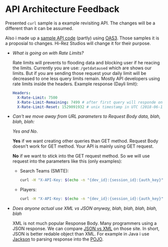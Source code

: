 # API Architecture Feedback

Presented `curl` sample is a example revisiting API. The changes will be a different than it can be assumed.

Also i made up a [sample API code](hhttps://app.swaggerhub.com/apis/stachu540/Smite/v2) (partly) using [OAS3](https://swagger.io/docs/specification/about/). Those samples it is a proposial to changes. Hi-Rez Studios will change it for their purpose.

- _What is going on with Rate Limits?_

  Rate limits will prevents to flooding data and blocking user if he reacing the limits. Currently you are use: `/getdataused`
  which are shows our limits. But if you are sending those request your daily limit will be decreased to one less query limits remain.
  Mostly API developers using rate limits inside the headers.
  Example response (Dayli limit):
    ```yaml
    Headers:
      X-Rate-Limit: 7500
      X-Rate-Limit-Remaining: 7499 # after first query will responde one less than X-Rate-Limit
      X-Rate-Limit-Reset: 1529091932 # unix timestamp in UTC (2018-06-15T19:45:32+00:00)
    ```
  
- _Can't we move away from URL parameters to Request Body data, blah, blah, blah:_

    _Yes and No_.
    
    **Yes** if we want creating other queries than GET method. Request Body doesn't work for GET method. Your API is mainly using GET request.
    
    **No** if we want to stick into the GET request method. So we will use request into the parameters like this (only examples):
  - Search Teams (SMITE):
    ```sh
    curl -H "X-API-Key: $(echo -n "{dev_id}:{session_id}:{auth_key}" | md5sum | cut -d"-" -f1 -)" https://api.smitegame.com/pc/teams?name=dignitas
    ```

  - Players:
    ```sh
    curl -H "X-API-Key: $(echo -n "{dev_id}:{session_id}:{auth_key}" | md5sum | cut -d"-" -f1 -)" https://api.paladins.com/pc/players?username=creativs2
    ```
- _Does anyone actual use XML vs JSON anyway, blah, blah, blah, blah, blah_

  XML is not much popular Response Body. Many programmers using a JSON response. We can compare [JSON vs XML](https://www.w3schools.com/js/js_json_xml.asp) on those site. In short, JSON is better redable object than XML.
  For example in Java i use [Jackson](https://github.com/FasterXML/jackson-databind) to parsing response into the [POJO](https://en.wikipedia.org/wiki/Plain_old_Java_object).
